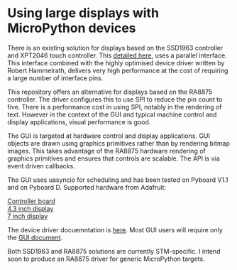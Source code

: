 # Using large displays with MicroPython devices

There is an existing solution for displays based on the SSD1963 controller and
XPT2046 touch controller. This [detailed here](https://github.com/peterhinch/micropython-tft-gui),
uses a parallel interface. This interface combined with the highly optimised
device driver written by Robert Hammelrath, delivers very high performance at
the cost of requiring a large number of interface pins.

This repository offers an alternative for displays based on the RA8875
controller. The driver configures this to use SPI to reduce the pin count to
five. There is a performance cost in using SPI, notably in the rendering of
text. However in the context of the GUI and typical machine control and display
applications, visual performance is good.

The GUI is targeted at hardware control and display applications. GUI objects
are drawn using graphics primitives rather than by rendering bitmap images.
This takes advantage of the RA8875 hardware rendering of graphics primitives
and ensures that controls are scalable. The API is via event driven callbacks.

The GUI uses uasyncio for scheduling and has been tested on Pyboard V1.1 and on
Pyboard D. Supported hardware from Adafruit:

[Controller board](https://www.adafruit.com/product/1590)  
[4.3 inch display](https://www.adafruit.com/product/1591)  
[7 inch display](https://www.adafruit.com/product/2354)

The device driver docuemntation is [here](docs/DRIVER.md). Most GUI users will
require only the [GUI document](docs/GUI.md).

Both SSD1963 and RA8875 solutions are currently STM-specific. I intend soon to
produce an RA8875 driver for generic MicroPython targets.

